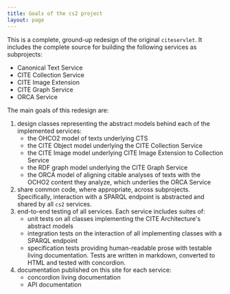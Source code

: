 ```yaml
---
title: Goals of the cs2 project
layout: page
---
```



This is a complete, ground-up redesign of the original `citeservlet`.  It includes the complete source for building the following services as subprojects:

- Canonical Text Service
- CITE Collection Service
- CITE Image Extension
- CITE Graph Service
- ORCA Service


The main goals of this redesign are:

1. design classes representing the abstract models behind each of the implemented services:
    - the OHCO2 model of texts underlying CTS
    - the CITE Object model underlying the CITE Collection Service
    - the CITE Image model underlying CITE Image Extension to Collection Service
    - the RDF graph model underlying the CITE Graph Service
    - the ORCA model of aligning citable analyses of texts with the OCHO2 content they analyze, which underlies the ORCA Service
2. share common code, where appropriate, across subprojects.    Specifically, interaction with a SPARQL endpoint is abstracted and shared by all `cs2` services.
3. end-to-end testing of all services.  Each service includes suites of:
    - unit tests on all classes implementing the CITE Architecture's abstract models
    - integration tests on the interaction of all implementing classes with a SPARQL endpoint
    - specification tests providing human-readable prose with testable living documentation.  Tests are written in markdown,  converted to HTML and tested with concordion.
4.  documentation published on this site for each service:
    - concordion living documentation
    - API documentation

